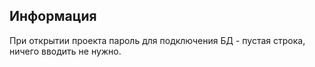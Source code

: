 ## Информация

При открытии проекта пароль для подключения БД - пустая строка, ничего вводить не нужно.
